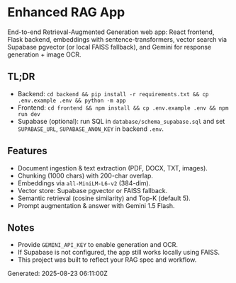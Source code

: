 # Enhanced RAG App

End-to-end Retrieval-Augmented Generation web app: React frontend, Flask backend, embeddings with sentence-transformers, vector search via Supabase pgvector (or local FAISS fallback), and Gemini for response generation + image OCR.

## TL;DR

- Backend: `cd backend && pip install -r requirements.txt && cp .env.example .env && python -m app`
- Frontend: `cd frontend && npm install && cp .env.example .env && npm run dev`
- Supabase (optional): run SQL in `database/schema_supabase.sql` and set `SUPABASE_URL`, `SUPABASE_ANON_KEY` in backend `.env`.

## Features

- Document ingestion & text extraction (PDF, DOCX, TXT, images).
- Chunking (1000 chars) with 200-char overlap.  <!-- aligns with your guide -->
- Embeddings via `all-MiniLM-L6-v2` (384-dim).
- Vector store: Supabase pgvector or FAISS fallback.
- Semantic retrieval (cosine similarity) and Top-K (default 5).
- Prompt augmentation & answer with Gemini 1.5 Flash.

## Notes

- Provide `GEMINI_API_KEY` to enable generation and OCR.
- If Supabase is not configured, the app still works locally using FAISS.
- This project was built to reflect your RAG spec and workflow.

Generated: 2025-08-23 06:11:00Z
